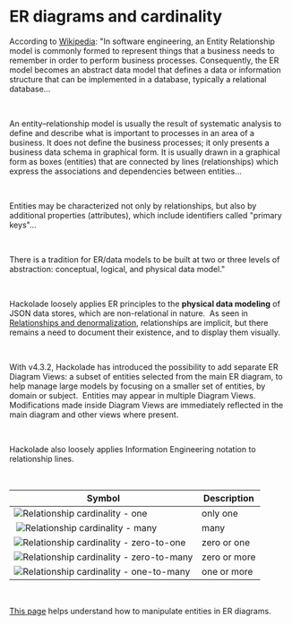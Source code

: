 # ER diagrams and cardinality

According to [Wikipedia](<https://en.wikipedia.org/wiki/Entity–relationship\_model> "target=\"\_blank\""): "In software engineering, an Entity Relationship model is commonly formed to represent things that a business needs to remember in order to perform business processes. Consequently, the ER model becomes an abstract data model that defines a data or information structure that can be implemented in a database, typically a relational database...

&nbsp;

An entity–relationship model is usually the result of systematic analysis to define and describe what is important to processes in an area of a business. It does not define the business processes; it only presents a business data schema in graphical form. It is usually drawn in a graphical form as boxes (entities) that are connected by lines (relationships) which express the associations and dependencies between entities...

&nbsp;

Entities may be characterized not only by relationships, but also by additional properties (attributes), which include identifiers called "primary keys"...

&nbsp;

There is a tradition for ER/data models to be built at two or three levels of abstraction: conceptual, logical, and physical data model."

&nbsp;

Hackolade loosely applies ER principles to the **physical data modeling** of JSON data stores, which are non-relational in nature.&nbsp; As seen in [Relationships and denormalization](<Relationshipsanddenormalization.md>), relationships are implicit, but there remains a need to document their existence, and to display them visually.

&nbsp;

With v4.3.2, Hackolade has introduced the possibility to add separate ER Diagram Views: a subset of entities selected from the main ER diagram, to help manage large models by focusing on a smaller set of entities, by domain or subject.&nbsp; Entities may appear in multiple Diagram Views.&nbsp; Modifications made inside Diagram Views are immediately reflected in the main diagram and other views where present.&nbsp;

&nbsp;

Hackolade also loosely applies Information Engineering notation to relationship lines.

&nbsp;

| **Symbol** | **Description** |
| --- | --- |
| ![Relationship cardinality - one](<lib/Relationship cardinality - one.png>) | only one |
| &nbsp;![Relationship cardinality - many](<lib/Relationship cardinality - many.png>) | many |
| ![Relationship cardinality - zero-to-one](<lib/Relationship cardinality - zero-to-one.png>) | zero or one |
| ![Relationship cardinality - zero-to-many](<lib/Relationship cardinality - zero-to-many.png>) | zero or more |
| ![Relationship cardinality - one-to-many](<lib/Relationship cardinality - one-to-many.png>) | one or more |


&nbsp;

[This page](<EntityboxesinERdiagram.md>) helps understand how to manipulate entities in ER diagrams.

